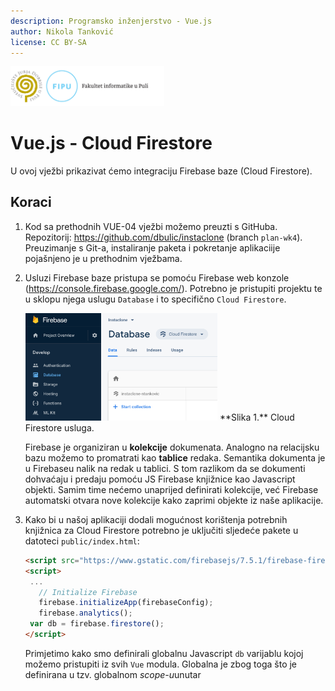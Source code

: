 ```yaml
---
description: Programsko inženjerstvo - Vue.js
author: Nikola Tanković
license: CC BY-SA
---
```


<img src="art/fipu.png" alt="fipu" style="zoom:24%;" />

# Vue.js - Cloud Firestore

U ovoj vježbi prikazivat ćemo integraciju Firebase baze (Cloud Firestore).

## Koraci

1. Kod sa prethodnih VUE-04 vježbi možemo preuzti s GitHuba. Repozitorij: https://github.com/dbulic/instaclone (branch `plan-wk4`). Preuzimanje s Git-a, instaliranje paketa i pokretanje aplikaciije pojašnjeno je u prethodnim vježbama.

1. Usluzi Firebase baze pristupa se pomoću Firebase web konzole (https://console.firebase.google.com/). Potrebno je pristupiti projektu te u sklopu njega uslugu `Database` i to specifično `Cloud Firestore`.
  

   <img src="art/image-20191216144135078.png" alt="image-20191216144135078" style="zoom:30%;" />
   **Slika 1.** Cloud Firestore usluga.


   Firebase je organiziran u **kolekcije** dokumenata. Analogno na relacijsku bazu možemo to promatrati kao **tablice** redaka. Semantika dokumenta je u Firebaseu nalik na redak u tablici. S tom razlikom da se dokumenti dohvaćaju i predaju pomoću JS Firebase knjižnice kao Javascript objekti. Samim time nećemo unaprijed definirati kolekcije, već Firebase automatski otvara nove kolekcije kako zaprimi objekte iz naše aplikacije.

   

1. Kako bi u našoj aplikaciji dodali mogućnost korištenja potrebnih knjižnica za Cloud Firestore potrebno je uključiti sljedeće pakete u datoteci `public/index.html`:

   ```html
   <script src="https://www.gstatic.com/firebasejs/7.5.1/firebase-firestore.js"></script>
   <script>
   	...
      // Initialize Firebase
      firebase.initializeApp(firebaseConfig);
      firebase.analytics();
   	var db = firebase.firestore();
   </script>
   ```


   Primjetimo kako smo definirali globalnu Javascript `db` varijablu kojoj možemo pristupiti iz svih `Vue` modula. Globalna je zbog toga što je definirana u tzv. globalnom *scope-u*unutar <script/> HTML elementa.

1. U ovom ćemo koraku definirati novu formu za slanje Instaclone *post-a*. U tu svrhu potreban nam je `<form>`element koji u sebi sadrži `<input>` element u koji korisnik može unijeti adresu slike te naposljetku i `<button>` element koji pokreće akciju dodavanja *post-a*:

   ```html
   <div v-if="authenticated">
   
     <!-- nova forma za post -->
     <form @submit.prevent="postNewImage" class="form-inline mb-5">
       <div class="form-group">
         <label for="imageUrl">Image URL</label>
         <input v-model="newImageUrl" type="text" class="form-control ml-2" id="imageUrl" placeholder="Enter the image URL">
       </div>
       <button type="submit" class="btn btn-primary ml-2">Post image</button>
     </form>
   	
     <!-- listanje postova -->
     <InstagramCard :key="card.id" :info="card" v-for="card in filteredCards" />
   </div>
   ```

   Novu formu možemo smjestiti unutar postojećega `<div v-if>` bloka koji provjerava jeli korisnik autentificiran. Kako bi mogli dohvatiti korisnički upisani URL nove slike moramo ga povezati sa određenom varijablom iz `data` dijela Vue komponente. Trenutna nam `Home.vue` komponenta `data` dio vuče iz `store.js` komponente, što znači da ćemo tamo definirati novu varijablu `imageUrl`koja će biti povezana s onime što korisnik unese u `input` element (podsjetimo se, u Vue.jsu se to povezivanje ostvaruje `v-model` deklaracijom). Dakle dodajemo u `store.js`:

   ```javascript
   export default {
       // ...
       searchTerm: '',
       newImageUrl: '' // nadodana varijabla za URL nove slike
   }
   ```

   Akcija `@submit.prevent="postNewImage"`definirana u sklopu `form` elementa poziva metodu koju moramo definirati u `<script>`dijelu Vue komponente (u ključu `methods`). Za provjeru, možemo novu metodu postaviti kao:

   ```javascript
   import InstagramCard from '@/components/InstagramCard.vue'
   import store from '@/store.js'
   
   export default {
     //...
     methods: {
       postNewImage() {
         console.log("Dodajem novu sliku:", this.newImageUrl);
   		// ovdje će ići Firebase kod
       }
     },
     //...
   }
   ```

   No ono što zaista hoćemo od `postNewImage`metode jest da doda novi post u Firebase kolekciju koju ćemo prozvati `posts`. Zamijeno dakle sadržaj metode sa sljedećim:

   ```javascript
   //...
   methods: {
       postNewImage() {
         db.collection("posts").add({
           url: this.newImageUrl,
           email: this.userEmail,
           posted_at: Date.now()
         })
       }
     },
   //...
   ```

   Dakle pozivamo metodu `add()` (dokumentacija: https://firebase.google.com/docs/firestore/manage-data/add-data#add_a_document) kojoj predajemo Javascript objekt. `Date.now()` je funkcija koja vraća trenutno vrijeme, a `this.userEmail` je polje iz `store.js` u kojeg pohranjujemo e-mail trenutno ulogiranog korisnika (ta se funkcionalnost nalazi u `mounted` metodi u `App.vue`). 
   Kako bi isprobali dodavanje, dodajmo nekoliko slika (npr. https://picsum.photos/500/500) i uvjerimo se da su spremljene u Firestore pomoću Firebase web konzole.

1. U ovom koraku ćemo zamijeniti lokalne Instaclone postove sa postovima koje smo spremili u `"posts"`kolekciju Firestorea. Prisjetimo se, trenutno su postovi definiranu u `store.js` datoteci koja sadrži stanje aplikacije pod ključem `cards`. Dakle moramo isprazniti `Array` `cards` u `store.js` i puniti ga slikama koje ćemo učitati iz Firestorea. Prvo, postavimo `cards` na prazan `Array` kojeg ćemo pri podizanju aplikacije puniti čitanjem iz Firestorea:


   ```javascript
   export default {
       authenticated: false,
       userEmail: 'fake@email.com',
       cards: [], // ispraznimo `cards` array
       searchTerm: '',
       newImageUrl: ''
   }
   ```

    Zatim ćemo dodati u metodu `mounted` u glavnu komponentu `App.vue` Javascript kod koji će pratiti promjene na `"posts"` kolokciji Firebasea:

   ```javascript
   db.collection("posts").orderBy("posted_at").limit(10).onSnapshot(snapshot => {
     snapshot.docChanges().forEach(change => {
       const data = change.doc.data()
       if (change.type !== "added") { // reagiramo samo ako je riječ o dodavanju novog posta
         return
       }
       const card = { // prilagođavamo Firestore post na naš post.
         id: change.doc.id, // jedinstveni Firestore id dokumenta
         url: data.url,
         email: data.email,
         title: 'Some title', // ne dolazi iz baze, možemo li to popraviti?
         posted_at: data.posted_at
       };
       this.cards.unshift(card); // dodaj na početak Array-a
     });
   });
   ```

   Upit se sastoji od sljedećih poziva metoda: `db.collection("posts").orderBy("posted_at").limit(10)`te se može smatrati kao analogan primjer SQL upitu `select * from posts order by posted_at limit 10`, ali za i kroz Firebase API. Detalje o upitima možete pregledati na: https://firebase.google.com/docs/firestore/query-data/queries

   Još ćemo samo ispraviti prikaz vremena u komponenti `InstagramCard`:

   ```html
   ...
     <div class="card-footer text-left">
       {{ info.posted_at }} 				<!-- umjesto {{ info.time }} -->
     </div>
   ...
   ```

1. Kako bi vrijeme prikazali u ljepšem formatu i relativnom vremenu (npr. "15 minutes ago…") možemo koristiti paket `momentjs`.
   Potrebno ga je instalirati kroz `npr` unutar konzole:

   ```bash
   cd <direktorij projekta>
   npm install moment --save          # ovo instalira paket i sprema tu informaciju u packages.json
   ```

   Zatim u komponenti `Instagram.vue` dodajemo novu `computed`metodu, čime dobivamo atribut koji se dinamički računa:

   ```javascript
   ...
     computed: {
       postedFromNow() {
         return moment(this.info.posted_at).fromNow();
       }
     }
   ...
   ```

   te postavljamo u `<template>`element pozivanje tog dinamičkog atributa:

   ```html
   ...
     <div class="card-footer text-left">
       {{ postedFromNow }}
     </div>
   ...
   ```

   

1. Napraviti da se Instaclone post pobriše na sučelju ako se pobriše na bazi.

1. Pronaći komponentu za drag'n'drop slike (npr. https://www.vuetoolbox.com/projects/vue-uploader) i napraviti upload slike na Firestore.  Zadatak predati na predviđeno mjesto pod šifrom VUE-05. 
